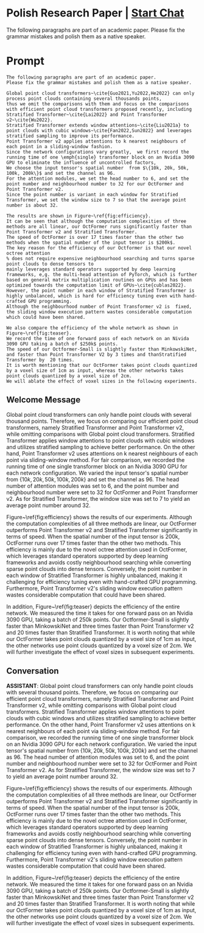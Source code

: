 

# Polish Research Paper | [Start Chat](https://gptcall.net/chat.html?data=%7B%22contact%22%3A%7B%22id%22%3A%22tY_bAzr3y07d-FLZg2YvH%22%2C%22flow%22%3Atrue%7D%7D)
The following paragraphs are part of an academic paper. Please fix the grammar mistakes and polish them as a native speaker.

# Prompt

```
The following paragraphs are part of an academic paper.
Please fix the grammar mistakes and polish them as a native speaker.

Global point cloud transformers~\cite{Guo2021,Yu2022,He2022} can only process point clouds containing several thousands points, 
thus we omit the comparisons with them and focus on the comparisons with efficient point cloud transformers proposed recently, including Stratified Transformer~\cite{Lai2022} and Point Transformer v2~\cite{Wu2022}.
Stratified Transformer extends window attentions~\cite{Liu2021a} to point clouds with cubic windows~\cite{Fan2022,Sun2022} and leverages stratified sampling to improve its performance.
Point Transformer v2 applies attentions to k nearest neighbours of each point in a sliding-window fashion.
Since the network configurations vary greatly,  we first record the running time of one \emph{single} transformer block on an Nvidia 3090 GPU to eliminate the influence of uncontrolled factors,
We choose the input tensor's spatial number  from $\{10k, 20k, 50k, 100k, 200k\}$ and set the channel as 96.
For the attention modules, we set the head number to 6, and set the point number and neighbourhood number to 32 for our OctFormer and Point Transformer v2.
Since the point number is variant in each window for Stratified Transformer, we set the window size to 7 so that the average point number is about 32.

The results are shown in Figure~\ref{fig:efficiency}.
It can be seen that although the computation complexities of three methods are all linear, our OctFormer runs significantly faster than  Point Transformer v2 and Stratified Transformer.
The speed of OctFormer is over 17 times faster than the other two methods when the spatial number of the input tensor is $200k$.
The key reason for the efficiency of our Octformer is that our novel octree attention 
% does not require expensive neighbourhood searching and turns sparse point clouds to dense tensors to
mainly leverages standard operators supported by deep learning frameworks, e,g. the multi-head attention of PyTorch, which is further based on general matrix multiplication routines on GPUs and has been optimized towards the computation limit of GPUs~\cite{cublas2022}.
However, the point number in each window of Stratified Transformer is highly unbalanced, which is hard for efficiency tuning even with hand-crafted GPU programming.
Although the neighbourhood number of Point Transformer v2 is  fixed, the sliding window execution pattern wastes considerable computation which could have been shared.

We also compare the efficiency of the whole network as shown in Figure~\ref{fig:teaser}.
We record the time of one forward pass of each network on an Nivida 3090 GPU taking a batch of $250k$ points.
The speed of our Octformer-Small is slightly faster than MinkowskiNet, and faster than Point Transformer V2 by 3 times and thanStratified Transformer by  20 times.
It is worth mentioning that our OctFormer takes point clouds quantized by a voxel size of 1cm as input, whereas the other networks takes point clouds quantized by a voxel size of 2cm.
We will ablate the effect of voxel sizes in the following experiments.
```

## Welcome Message
Global point cloud transformers can only handle point clouds with several thousand points. Therefore, we focus on comparing our efficient point cloud transformers, namely Stratified Transformer and Point Transformer v2, while omitting comparisons with Global point cloud transformers. Stratified Transformer applies window attentions to point clouds with cubic windows and utilizes stratified sampling to achieve better performance. On the other hand, Point Transformer v2 uses attentions on k nearest neighbours of each point via sliding-window method. For fair comparison, we recorded the running time of one single transformer block on an Nvidia 3090 GPU for each network configuration. We varied the input tensor's spatial number from $\{10k, 20k, 50k, 100k, 200k\}$ and set the channel as 96. The head number of attention modules was set to 6, and the point number and neighbourhood number were set to 32 for OctFormer and Point Transformer v2. As for Stratified Transformer, the window size was set to 7 to yield an average point number around 32.



Figure~\ref{fig:efficiency} shows the results of our experiments. Although the computation complexities of all three methods are linear, our OctFormer outperforms Point Transformer v2 and Stratified Transformer significantly in terms of speed. When the spatial number of the input tensor is 200k, OctFormer runs over 17 times faster than the other two methods. This efficiency is mainly due to the novel octree attention used in OctFormer, which leverages standard operators supported by deep learning frameworks and avoids costly neighbourhood searching while converting sparse point clouds into dense tensors. Conversely, the point number in each window of Stratified Transformer is highly unbalanced, making it challenging for efficiency tuning even with hand-crafted GPU programming. Furthermore, Point Transformer v2's sliding window execution pattern wastes considerable computation that could have been shared.



In addition, Figure~\ref{fig:teaser} depicts the efficiency of the entire network. We measured the time it takes for one forward pass on an Nvidia 3090 GPU, taking a batch of 250k points. Our Octformer-Small is slightly faster than MinkowskiNet and three times faster than Point Transformer v2 and 20 times faster than Stratified Transformer. It is worth noting that while our OctFormer takes point clouds quantized by a voxel size of 1cm as input, the other networks use point clouds quantized by a voxel size of 2cm. We will further investigate the effect of voxel sizes in subsequent experiments.

## Conversation

**ASSISTANT**: Global point cloud transformers can only handle point clouds with several thousand points. Therefore, we focus on comparing our efficient point cloud transformers, namely Stratified Transformer and Point Transformer v2, while omitting comparisons with Global point cloud transformers. Stratified Transformer applies window attentions to point clouds with cubic windows and utilizes stratified sampling to achieve better performance. On the other hand, Point Transformer v2 uses attentions on k nearest neighbours of each point via sliding-window method. For fair comparison, we recorded the running time of one single transformer block on an Nvidia 3090 GPU for each network configuration. We varied the input tensor's spatial number from $\{10k, 20k, 50k, 100k, 200k\}$ and set the channel as 96. The head number of attention modules was set to 6, and the point number and neighbourhood number were set to 32 for OctFormer and Point Transformer v2. As for Stratified Transformer, the window size was set to 7 to yield an average point number around 32.



Figure~\ref{fig:efficiency} shows the results of our experiments. Although the computation complexities of all three methods are linear, our OctFormer outperforms Point Transformer v2 and Stratified Transformer significantly in terms of speed. When the spatial number of the input tensor is 200k, OctFormer runs over 17 times faster than the other two methods. This efficiency is mainly due to the novel octree attention used in OctFormer, which leverages standard operators supported by deep learning frameworks and avoids costly neighbourhood searching while converting sparse point clouds into dense tensors. Conversely, the point number in each window of Stratified Transformer is highly unbalanced, making it challenging for efficiency tuning even with hand-crafted GPU programming. Furthermore, Point Transformer v2's sliding window execution pattern wastes considerable computation that could have been shared.



In addition, Figure~\ref{fig:teaser} depicts the efficiency of the entire network. We measured the time it takes for one forward pass on an Nvidia 3090 GPU, taking a batch of 250k points. Our Octformer-Small is slightly faster than MinkowskiNet and three times faster than Point Transformer v2 and 20 times faster than Stratified Transformer. It is worth noting that while our OctFormer takes point clouds quantized by a voxel size of 1cm as input, the other networks use point clouds quantized by a voxel size of 2cm. We will further investigate the effect of voxel sizes in subsequent experiments.

